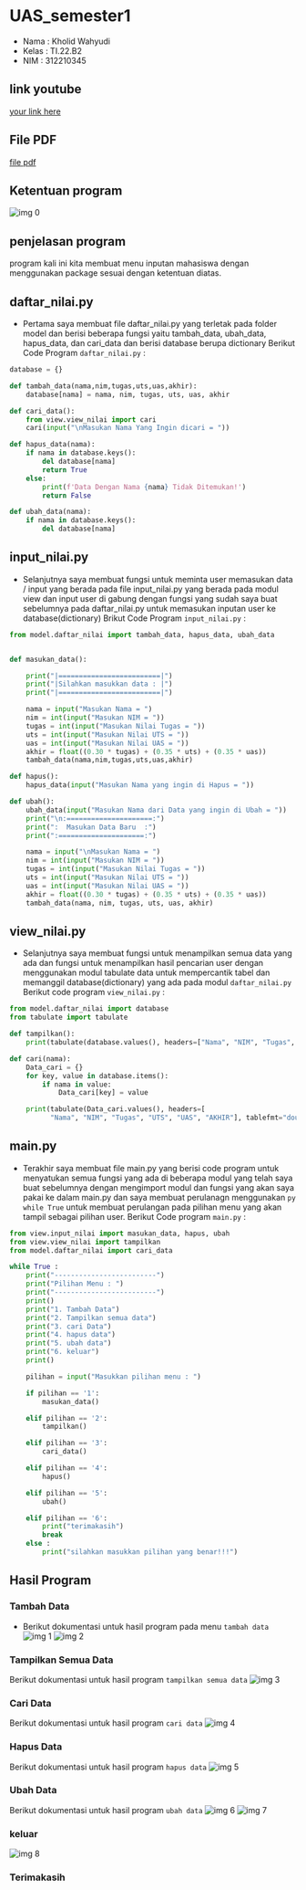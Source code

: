 # UAS_semester1

* Nama  	: Kholid Wahyudi
* Kelas	    : TI.22.B2
* NIM		: 312210345

## link youtube
[your link here](https://youtu.be/mDSSR2Nynuw)

## File PDF
[file pdf](https://github.com/kholidwahyudi/UAS_semester1/blob/main/file_PDF/Project%20UAS%20Bahasa%20Pemrograman.pdf)

## Ketentuan program
![img 0](ss/ss_ketentuan.png)

## penjelasan program
program kali ini kita membuat menu inputan mahasiswa dengan menggunakan package sesuai dengan ketentuan diatas.

## daftar_nilai.py
* Pertama saya membuat file daftar_nilai.py yang terletak pada folder model dan berisi beberapa fungsi yaitu tambah_data, ubah_data, hapus_data, dan cari_data dan berisi database berupa dictionary
Berikut Code Program ```daftar_nilai.py``` :

```Python
database = {}

def tambah_data(nama,nim,tugas,uts,uas,akhir):
    database[nama] = nama, nim, tugas, uts, uas, akhir

def cari_data():
    from view.view_nilai import cari
    cari(input("\nMasukan Nama Yang Ingin dicari = "))

def hapus_data(nama):
    if nama in database.keys():
        del database[nama]
        return True
    else:
        print(f'Data Dengan Nama {nama} Tidak Ditemukan!')
        return False

def ubah_data(nama):
    if nama in database.keys():
        del database[nama]
```
## input_nilai.py
* Selanjutnya saya membuat fungsi untuk meminta user memasukan data / input yang berada pada file input_nilai.py yang berada pada modul view dan input user di gabung dengan fungsi yang sudah saya buat sebelumnya pada daftar_nilai.py untuk memasukan inputan user ke database(dictionary)
Brikut Code Program ```input_nilai.py``` :

```Python
from model.daftar_nilai import tambah_data, hapus_data, ubah_data


def masukan_data():

    print("|=========================|")
    print("|Silahkan masukkan data : |")
    print("|=========================|")

    nama = input("Masukan Nama = ")
    nim = int(input("Masukan NIM = "))
    tugas = int(input("Masukan Nilai Tugas = "))
    uts = int(input("Masukan Nilai UTS = "))
    uas = int(input("Masukan Nilai UAS = "))
    akhir = float((0.30 * tugas) + (0.35 * uts) + (0.35 * uas))
    tambah_data(nama,nim,tugas,uts,uas,akhir)

def hapus():
    hapus_data(input("Masukan Nama yang ingin di Hapus = "))

def ubah():
    ubah_data(input("Masukan Nama dari Data yang ingin di Ubah = "))
    print("\n:=====================:")
    print(":  Masukan Data Baru  :")
    print(":=====================:")

    nama = input("\nMasukan Nama = ")
    nim = int(input("Masukan NIM = "))
    tugas = int(input("Masukan Nilai Tugas = "))
    uts = int(input("Masukan Nilai UTS = "))
    uas = int(input("Masukan Nilai UAS = "))
    akhir = float((0.30 * tugas) + (0.35 * uts) + (0.35 * uas))
    tambah_data(nama, nim, tugas, uts, uas, akhir)
```
## view_nilai.py
* Selanjutnya saya membuat fungsi untuk menampilkan semua data yang ada dan fungsi untuk menampilkan hasil pencarian user dengan menggunakan modul tabulate data untuk mempercantik tabel dan memanggil database(dictionary) yang ada pada modul ```daftar_nilai.py```
Berikut code program ```view_nilai.py``` :

```Python
from model.daftar_nilai import database
from tabulate import tabulate

def tampilkan():
    print(tabulate(database.values(), headers=["Nama", "NIM", "Tugas", "UTS", "UAS", "AKHIR"], tablefmt="double_grid"))

def cari(nama):
    Data_cari = {}
    for key, value in database.items():
        if nama in value:
            Data_cari[key] = value

    print(tabulate(Data_cari.values(), headers=[
          "Nama", "NIM", "Tugas", "UTS", "UAS", "AKHIR"], tablefmt="double_grid"))
```

## main.py
* Terakhir saya membuat file main.py yang berisi code program untuk menyatukan semua fungsi yang ada di beberapa modul yang telah saya buat sebelumnya dengan mengimport modul dan fungsi yang akan saya pakai ke dalam main.py dan saya membuat perulanagn menggunakan ```py while True```  untuk membuat perulangan pada pilihan menu yang akan tampil sebagai pilihan user.
Berikut Code program ```main.py``` :

```Python
from view.input_nilai import masukan_data, hapus, ubah
from view.view_nilai import tampilkan
from model.daftar_nilai import cari_data

while True :
    print("-------------------------")
    print("Pilihan Menu : ")
    print("-------------------------")
    print()
    print("1. Tambah Data")
    print("2. Tampilkan semua data")
    print("3. cari Data")
    print("4. hapus data")
    print("5. ubah data")
    print("6. keluar")
    print()

    pilihan = input("Masukkan pilihan menu : ")

    if pilihan == '1':
        masukan_data()

    elif pilihan == '2':
        tampilkan()

    elif pilihan == '3':
        cari_data()

    elif pilihan == '4':
        hapus()

    elif pilihan == '5':
        ubah()

    elif pilihan == '6':
        print("terimakasih")
        break
    else :
        print("silahkan masukkan pilihan yang benar!!!")
```
## Hasil Program
### Tambah Data
* Berikut dokumentasi untuk hasil program pada menu `tambah data`
![img 1](ss/ss1.png)
![img 2](ss/ss2.png)
### Tampilkan Semua Data
Berikut dokumentasi untuk hasil program `tampilkan semua data`
![img 3](ss/ss3.png)
### Cari Data
Berikut dokumentasi untuk hasil program `cari data`
![img 4](ss/ss4.png)
### Hapus Data
Berikut dokumentasi untuk hasil program `hapus data`
![img 5](ss/ss5.png)
### Ubah Data
Berikut dokumentasi untuk hasil program `ubah data`
![img 6](ss/ss6.png)
![img 7](ss/ss6(2).png)
### keluar

![img 8](ss/ss7.png)
### Terimakasih